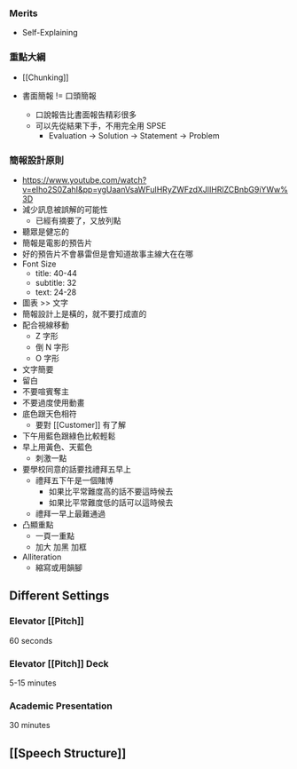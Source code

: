 ### Merits
- Self-Explaining

### 重點大綱
- [[Chunking]]

- 書面簡報 != 口頭簡報
	- 口說報告比書面報告精彩很多
	- 可以先從結果下手，不用完全用 SPSE
		- Evaluation -> Solution -> Statement -> Problem
### 簡報設計原則
- https://www.youtube.com/watch?v=eIho2S0ZahI&pp=ygUaanVsaWFuIHRyZWFzdXJlIHRlZCBnbG9iYWw%3D
- 減少訊息被誤解的可能性
	- 已經有摘要了，又放列點
- 聽眾是健忘的
- 簡報是電影的預告片
- 好的預告片不會暴雷但是會知道故事主線大在在哪
- Font Size
	- title: 40-44
	- subtitle: 32
	- text: 24-28
- 圖表 >> 文字
- 簡報設計上是橫的，就不要打成直的
- 配合視線移動
	- Z 字形
	- 倒 N 字形
	- O 字形
- 文字簡要
- 留白
- 不要喧賓奪主
- 不要過度使用動畫
- 底色跟天色相符
	- 要對 [[Customer]] 有了解
- 下午用藍色跟綠色比較輕鬆
- 早上用黃色、天藍色
	- 刺激一點
- 要學校同意的話要找禮拜五早上
	- 禮拜五下午是一個賭博
		- 如果比平常難度高的話不要這時候去
		- 如果比平常難度低的話可以這時候去
	- 禮拜一早上最難通過
- 凸顯重點
	- 一頁一重點
	- 加大 加黑 加框
- Alliteration
	- 縮寫或用韻腳

## Different Settings
### Elevator [[Pitch]]
60 seconds
### Elevator [[Pitch]] Deck
5-15 minutes
### Academic Presentation
30 minutes

## [[Speech Structure]]